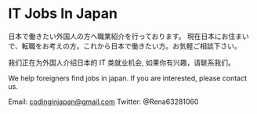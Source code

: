 # IT Jobs In Japan

日本で働きたい外国人の方へ職業紹介を行っております。
現在日本にお住まいで、転職をお考えの方。これから日本で働きたい方。お気軽ご相談下さい。

我们正在为外国人介绍日本的 IT 类就业机会, 如果你有兴趣，请联系我们。

We help foreigners find jobs in japan. If you are interested,  please contact us.

Email: codinginjapan@gmail.com
Twitter: @Rena63281060
